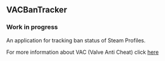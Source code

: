 ## VACBanTracker

### Work in progress

An application for tracking ban status of Steam Profiles.

For more information about VAC (Valve Anti Cheat) click [here](https://support.steampowered.com/kb/7849-RADZ-6869/valve-anti-cheat-system-vac)
